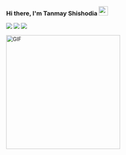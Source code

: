 ### Hi there, I'm Tanmay Shishodia <img src="https://media.giphy.com/media/k1gwkZ64YyWWmEv7fE/giphy.gif" width="25px">

<a href="https://www.linkedin.com/in/tanmayshishodia/"><img src="https://img.icons8.com/doodle/48/000000/linkedin--v2.png"/></a>
<a href="https://twitter.com/tanmayshishodia"><img src="https://img.icons8.com/doodle/48/000000/twitter--v1.png"/></a>
<a href="https://www.instagram.com/tanmayshishodia/"><img src="https://img.icons8.com/doodle/48/000000/instagram--v1.png"/></a>

<img align="left" alt="GIF" src="https://media.tenor.com/images/6aea6e1797d3ee567de4a6c975e59e3f/tenor.gif" width="308" height="308" />
